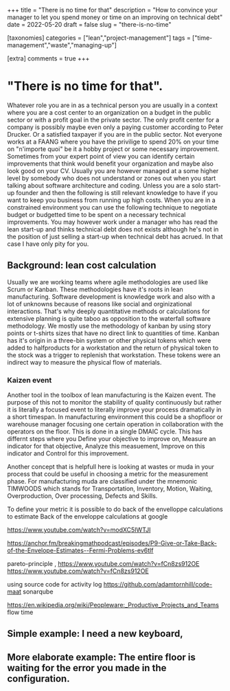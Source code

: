 +++
title = "There is no time for that"
description = "How to convince your manager to let you spend money or time on an improving on technical debt"
date = 2022-05-20
draft = false
slug = "there-is-no-time"

[taxonomies]
categories = ["lean","project-management"]
tags = ["time-management","waste","managing-up"]

[extra]
comments = true
+++

# "There is no time for that".

Whatever role you are in as a technical person you are usually in a context where you are a cost center to an organization on a budget in the public sector or with a profit goal in the private sector. The only profit center for a company is possibly maybe even only a paying customer according to Peter Drucker. Or a satisfied taxpayer if you are in the public sector.  Not everyone works at a FAANG where you have the privilige to spend 20% on your time on "n'importe quoi" be it a hobby project or some necessary improvement. Sometimes from your expert point of view you can identify certain improvements that think would benefit your organization and maybe also look good on your CV. Usually you are however managed at a some higher level by somebody who does not understand or zones out when you start talking about software architecture and coding. Unless you are a solo start-up founder and then the following is still relevant knowledge to have if you want to keep you business from running up high costs. When you are in a constrained environment you can use the following technique to negotiate budget or budgetted time to be spent on a necessary technical improvements. You may however work under a manager who has read the lean start-up and thinks technical debt does not exists although he's not in the position of just selling a start-up when technical debt has acrued. In that case I have only pity for you.

## Background: lean cost calculation

Usually we are working teams where agile methodologies are used like Scrum or Kanban. These methodologies have it's roots in lean manufacturing. Software development is knowledge work and also with a lot of unknowns because of reasons like social and orginizational interactions. That's why deeply quantitative methods or calculations for extensive planning is quite taboo as opposition to the waterfall software methodology. We mostly use the methodology of kanban by using story points or t-shirts sizes that have no direct link to quantities of time. Kanban has it's origin in a three-bin system or other physical tokens which were added to halfproducts for a workstation and the return of physical token to the stock was a trigger to replenish that workstation. These tokens were an indirect way to measure the physical flow of materials. 

### Kaizen event

Another tool in the toolbox of lean manufacturing is the Kaizen event. The purpose of this not to monitor the stability of quality continuously but rather it is literally a focused event to literally improve your process dramatically in a short timespan. In manufacturing environment this could be a shopfloor or warehouse manager focusing one certain operation in collaboration with the operators on the floor. This is done in a single DMAIC cycle. This has differnt steps where you Define your objective to improve on, Measure an indicator for that objective, Analyze this measuement, Improve on this indicator and Control for this improvement. 

Another concept that is helpfull here is looking at wastes or muda in your process that could be useful in choosing a metric for the measurement phase. For manufacturing muda are classified under the mnemonic TIMWOODS which stands for Transportation, Inventory, Motion, Waiting, Overproduction, Over processing, Defects and Skills.

To define your metric it is possible to do back of the envelloppe calculations to estimate
Back of the enveloppe calculations at google

https://www.youtube.com/watch?v=modXC5IWTJI

https://anchor.fm/breakingmathpodcast/episodes/P9-Give-or-Take-Back-of-the-Envelope-Estimates--Fermi-Problems-ev6tlf



pareto-principle , https://www.youtube.com/watch?v=fCn8zs912OE https://www.youtube.com/watch?v=fCn8zs912OE

using source code for activity log https://github.com/adamtornhill/code-maat sonarqube

https://en.wikipedia.org/wiki/Peopleware:_Productive_Projects_and_Teams flow time

## Simple example: I need a new keyboard,

## More elaborate example: The entire floor is waiting for the error you made in the configuration.
